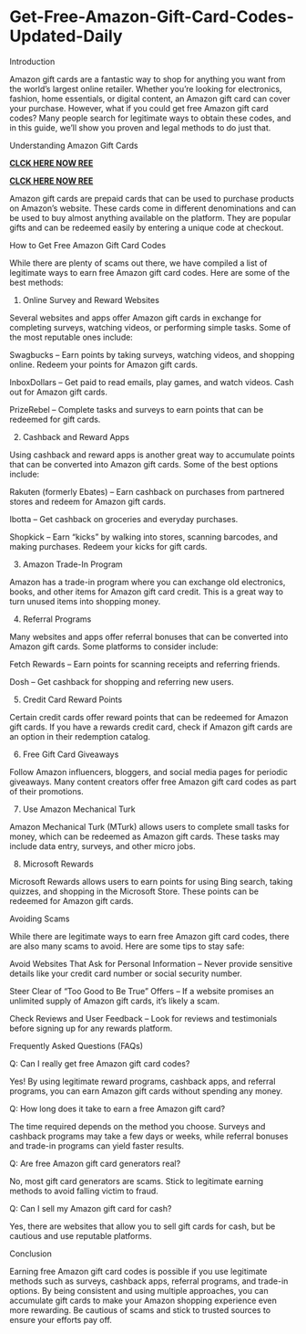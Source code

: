 # Get-Free-Amazon-Gift-Card-Codes-Updated-Daily
Introduction

Amazon gift cards are a fantastic way to shop for anything you want from the world’s largest online retailer. Whether you’re looking for electronics, fashion, home essentials, or digital content, an Amazon gift card can cover your purchase. However, what if you could get free Amazon gift card codes? Many people search for legitimate ways to obtain these codes, and in this guide, we’ll show you proven and legal methods to do just that.

Understanding Amazon Gift Cards

**[CLCK HERE NOW REE](https://tinyurl.com/amazongiftcard2423)**

**[CLCK HERE NOW REE](https://tinyurl.com/amazongiftcard2423)**

Amazon gift cards are prepaid cards that can be used to purchase products on Amazon’s website. These cards come in different denominations and can be used to buy almost anything available on the platform. They are popular gifts and can be redeemed easily by entering a unique code at checkout.

How to Get Free Amazon Gift Card Codes

While there are plenty of scams out there, we have compiled a list of legitimate ways to earn free Amazon gift card codes. Here are some of the best methods:

1. Online Survey and Reward Websites

Several websites and apps offer Amazon gift cards in exchange for completing surveys, watching videos, or performing simple tasks. Some of the most reputable ones include:

Swagbucks – Earn points by taking surveys, watching videos, and shopping online. Redeem your points for Amazon gift cards.

InboxDollars – Get paid to read emails, play games, and watch videos. Cash out for Amazon gift cards.

PrizeRebel – Complete tasks and surveys to earn points that can be redeemed for gift cards.

2. Cashback and Reward Apps

Using cashback and reward apps is another great way to accumulate points that can be converted into Amazon gift cards. Some of the best options include:

Rakuten (formerly Ebates) – Earn cashback on purchases from partnered stores and redeem for Amazon gift cards.

Ibotta – Get cashback on groceries and everyday purchases.

Shopkick – Earn “kicks” by walking into stores, scanning barcodes, and making purchases. Redeem your kicks for gift cards.

3. Amazon Trade-In Program

Amazon has a trade-in program where you can exchange old electronics, books, and other items for Amazon gift card credit. This is a great way to turn unused items into shopping money.

4. Referral Programs

Many websites and apps offer referral bonuses that can be converted into Amazon gift cards. Some platforms to consider include:

Fetch Rewards – Earn points for scanning receipts and referring friends.

Dosh – Get cashback for shopping and referring new users.

5. Credit Card Reward Points

Certain credit cards offer reward points that can be redeemed for Amazon gift cards. If you have a rewards credit card, check if Amazon gift cards are an option in their redemption catalog.

6. Free Gift Card Giveaways

Follow Amazon influencers, bloggers, and social media pages for periodic giveaways. Many content creators offer free Amazon gift card codes as part of their promotions.

7. Use Amazon Mechanical Turk

Amazon Mechanical Turk (MTurk) allows users to complete small tasks for money, which can be redeemed as Amazon gift cards. These tasks may include data entry, surveys, and other micro jobs.

8. Microsoft Rewards

Microsoft Rewards allows users to earn points for using Bing search, taking quizzes, and shopping in the Microsoft Store. These points can be redeemed for Amazon gift cards.

Avoiding Scams

While there are legitimate ways to earn free Amazon gift card codes, there are also many scams to avoid. Here are some tips to stay safe:

Avoid Websites That Ask for Personal Information – Never provide sensitive details like your credit card number or social security number.

Steer Clear of “Too Good to Be True” Offers – If a website promises an unlimited supply of Amazon gift cards, it’s likely a scam.

Check Reviews and User Feedback – Look for reviews and testimonials before signing up for any rewards platform.

Frequently Asked Questions (FAQs)

Q: Can I really get free Amazon gift card codes?

Yes! By using legitimate reward programs, cashback apps, and referral programs, you can earn Amazon gift cards without spending any money.

Q: How long does it take to earn a free Amazon gift card?

The time required depends on the method you choose. Surveys and cashback programs may take a few days or weeks, while referral bonuses and trade-in programs can yield faster results.

Q: Are free Amazon gift card generators real?

No, most gift card generators are scams. Stick to legitimate earning methods to avoid falling victim to fraud.

Q: Can I sell my Amazon gift card for cash?

Yes, there are websites that allow you to sell gift cards for cash, but be cautious and use reputable platforms.

Conclusion

Earning free Amazon gift card codes is possible if you use legitimate methods such as surveys, cashback apps, referral programs, and trade-in options. By being consistent and using multiple approaches, you can accumulate gift cards to make your Amazon shopping experience even more rewarding. Be cautious of scams and stick to trusted sources to ensure your efforts pay off.
